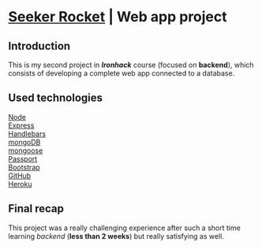 # [Seeker Rocket](https://web-app-boardgames-project.herokuapp.com/) | Web app project

## Introduction

This is my second project in ***Ironhack*** course (focused on **backend**), which consists of developing a complete web app connected to a database.


## Used technologies
[Node](https://nodejs.org/en/) <br>
[Express](https://www.npmjs.com/package/express) <br>
[Handlebars](https://handlebarsjs.com/) <br>
[mongoDB](https://www.mongodb.com/) <br>
[mongoose](https://mongoosejs.com/) <br>
[Passport](https://www.npmjs.com/package/passport) <br>
[Bootstrap](https://getbootstrap.com/) <br>
[GitHub](https://en.wikipedia.org/wiki/GitHub) <br>
[Heroku](https://www.heroku.com/) <br>


## Final recap

This project was a really challenging experience after such a short time learning *backend* (**less than 2 weeks**) but really satisfying as well.
